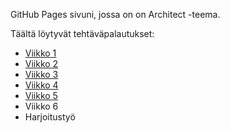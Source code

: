 GitHub Pages sivuni, jossa on on Architect -teema. 

Täältä löytyvät tehtäväpalautukset:
- [Viikko 1](viikko1.html)
- [Viikko 2](viikko2.md)
- [Viikko 3](viko3)
- [Viikko 4](vko4)
- [Viikko 5](vko5)
- Viikko 6
- Harjoitustyö

